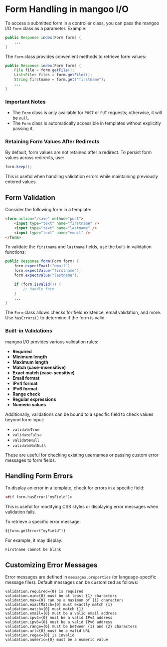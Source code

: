 # Form Handling in mangoo I/O

To access a submitted form in a controller class, you can pass the mangoo I/O `Form` class as a parameter. Example:

```java
public Response index(Form form) {
    ...
}
```

The `Form` class provides convenient methods to retrieve form values:

```java
public Response index(Form form) {
    File file = form.getFile();
    List<File> files = form.getFiles();
    String firstname = form.get("firstname");
    ...
}
```

### Important Notes
- The `Form` class is only available for `POST` or `PUT` requests; otherwise, it will be `null`.
- The `Form` class is automatically accessible in templates without explicitly passing it.

### Retaining Form Values After Redirects
By default, form values are not retained after a redirect. To persist form values across redirects, use:

```java
form.keep();
```

This is useful when handling validation errors while maintaining previously entered values.

## Form Validation

Consider the following form in a template:

```html
<form action="/save" method="post">
    <input type="text" name="firstname" />
    <input type="text" name="lastname" />
    <input type="text" name="email" />
</form>
```

To validate the `firstname` and `lastname` fields, use the built-in validation functions:

```java
public Response form(Form form) {
    form.expectEmail("email");
    form.expectValue("firstname");
    form.expectValue("lastname");

    if (form.isValid()) {
        // Handle form
    }
    ...
}
```

The `Form` class allows checks for field existence, email validation, and more. Use `hasErrors()` to determine if the form is valid.

### Built-in Validations
mangoo I/O provides various validation rules:

- **Required**
- **Minimum length**
- **Maximum length**
- **Match (case-insensitive)**
- **Exact match (case-sensitive)**
- **Email format**
- **IPv4 format**
- **IPv6 format**
- **Range check**
- **Regular expressions**
- **Numeric values**

Additionally, validations can be bound to a specific field to check values beyond form input:

- `validateTrue`
- `validateFalse`
- `validateNull`
- `validateNotNull`

These are useful for checking existing usernames or passing custom error messages to form fields.

## Handling Form Errors

To display an error in a template, check for errors in a specific field:

```html
<#if form.hasError("myField")>
```

This is useful for modifying CSS styles or displaying error messages when validation fails.

To retrieve a specific error message:

```html
${form.getError("myField")}
```

For example, it may display:

```
Firstname cannot be blank
```

## Customizing Error Messages
Error messages are defined in `messages.properties` (or language-specific message files). Default messages can be customized as follows:

```properties
validation.required={0} is required
validation.min={0} must be at least {1} characters
validation.max={0} can be a maximum of {1} characters
validation.exactMatch={0} must exactly match {1}
validation.match={0} must match {1}
validation.email={0} must be a valid email address
validation.ipv4={0} must be a valid IPv4 address
validation.ipv6={0} must be a valid IPv6 address
validation.range={0} must be between {1} and {2} characters
validation.url={0} must be a valid URL
validation.regex={0} is invalid
validation.numeric={0} must be a numeric value
```
